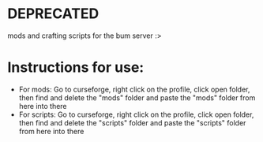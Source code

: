 # **DEPRECATED**

mods and crafting scripts for the bum server :>

# Instructions for use:
- For mods: Go to curseforge, right click on the profile, click open folder, then find and delete the "mods" folder and paste the "mods" folder from here into there             
- For scripts: Go to curseforge, right click on the profile, click open folder, then find and delete the "scripts" folder and paste the "scripts" folder from here into there

